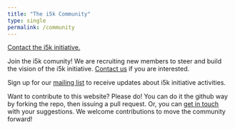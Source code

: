 ```yaml
---
title: "The i5k Community"
type: single
permalink: /community
---
```


[Contact the i5k initiative.](_pages/contact)

Join the i5k comunity! We are recruiting new members to steer and build the vision of the i5k initiative. [Contact us](_pages/contact) if you are interested.

Sign up for our [mailing list](https://listserv.ksu.edu/?SUBED1=ARTHROPODNEWS&A=1) to receive updates about i5k initiative activities. 

Want to contribute to this website? Please do! You can do it the github way by forking the repo, then issuing a pull request. Or, you can [get in touch](_pages/contact) with your suggestions. We welcome contributions to move the community forward!

<!---
What happened to the old i5k community wiki?
--->
